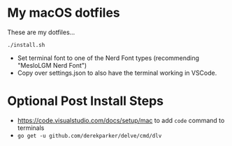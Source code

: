 # My macOS dotfiles
These are my dotfiles...

```
./install.sh
```
 
- Set terminal font to one of the Nerd Font types (recommending "MesloLGM Nerd Font")
- Copy over settings.json to also have the terminal working in VSCode.

# Optional Post Install Steps
- https://code.visualstudio.com/docs/setup/mac to add ```code``` command to terminals
- ```go get -u github.com/derekparker/delve/cmd/dlv```
